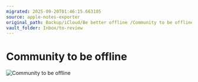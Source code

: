 ```yaml
---
migrated: 2025-09-20T01:46:15.663105
source: apple-notes-exporter
original_path: Backup/iCloud/Be better offline /Community to be offline.md
vault_folder: Inbox/to-review
---
```

# Community to be offline 
![Community to be offline](images/Community%20to%20be%20offline.png)

